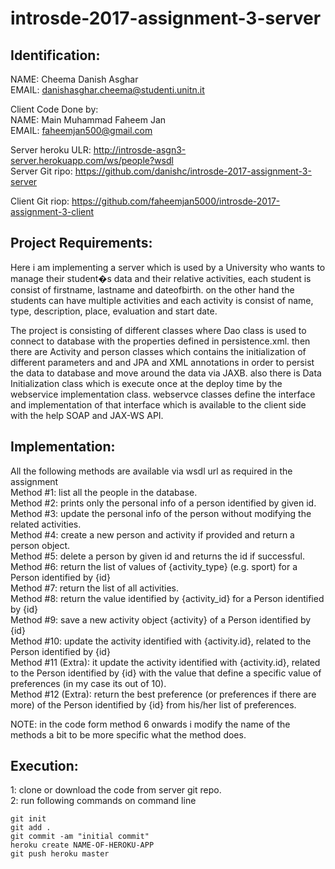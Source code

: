 # introsde-2017-assignment-3-server


## Identification:  
NAME: Cheema Danish Asghar  
EMAIL: danishasghar.cheema@studenti.unitn.it  

Client Code Done by:  
NAME: Main Muhammad Faheem Jan  
EMAIL: faheemjan500@gmail.com

Server heroku ULR: http://introsde-asgn3-server.herokuapp.com/ws/people?wsdl  
Server Git ripo: https://github.com/danishc/introsde-2017-assignment-3-server  

Client Git riop: https://github.com/faheemjan5000/introsde-2017-assignment-3-client  


## Project Requirements:  
Here i am implementing a server which is used by a University who wants to manage their student�s data and their relative activities, each student is consist of firstname, lastname and dateofbirth. on the other hand the students can have multiple activities and each activity is consist of name, type, description, place, evaluation and start date.

The project is consisting of different classes where Dao class is used to connect to database with the properties defined in persistence.xml. then there are Activity and person classes which contains the initialization of different parameters and and JPA and XML annotations in order to persist the data to database and move around the data via JAXB. also there is Data Initialization class which is execute once at the deploy time by the webservice implementation class. webservce classes define the interface and implementation of that interface which is available to the client side with the help SOAP and JAX-WS API.

## Implementation:  
All the following methods are available via wsdl url as required in the assignment  
Method #1: list all the people in the database.  
Method #2: prints only the personal info of a person identified by given id.  
Method #3: update the personal info of the person without modifying the related activities.  
Method #4: create a new person and activity if provided and return a person object.  
Method #5: delete a person by given id and returns the id if successful.  
Method #6: return the list of values of {activity_type} (e.g. sport) for a Person identified by {id}  
Method #7: return the list of all activities.  
Method #8: return the value identified by {activity_id} for a Person identified by {id}  
Method #9: save a new activity object {activity} of a Person identified by {id}  
Method #10: update the activity identified with {activity.id}, related to the Person identified by {id}  
Method #11 (Extra): it update the activity identified with {activity.id}, related to the Person identified by {id} with the value that define a specific value of preferences (in my case its out of 10).  
Method #12 (Extra): return the best preference (or preferences if there are more) of the Person identified by {id} from his/her list of preferences.  

NOTE: in the code form method 6 onwards i modify the name of the methods a bit to be more specific what the method does.  

## Execution:  
1: clone or download the code from server git repo.  
2: run following commands on command line   
```
git init
git add .
git commit -am "initial commit"
heroku create NAME-OF-HEROKU-APP
git push heroku master 

```

